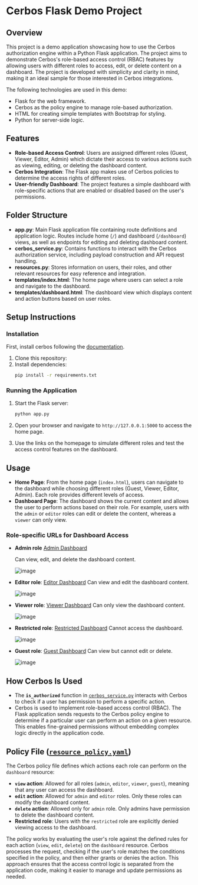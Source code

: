 # Cerbos Flask Demo Project

## Overview

This project is a demo application showcasing how to use the Cerbos authorization engine within a Python Flask application. The project aims to demonstrate Cerbos's role-based access control (RBAC) features by allowing users with different roles to access, edit, or delete content on a dashboard. The project is developed with simplicity and clarity in mind, making it an ideal sample for those interested in Cerbos integrations.

The following technologies are used in this demo:

- Flask for the web framework.
- Cerbos as the policy engine to manage role-based authorization.
- HTML for creating simple templates with Bootstrap for styling.
- Python for server-side logic.

## Features

- **Role-based Access Control**: Users are assigned different roles (Guest, Viewer, Editor, Admin) which dictate their access to various actions such as viewing, editing, or deleting the dashboard content.
- **Cerbos Integration**: The Flask app makes use of Cerbos policies to determine the access rights of different roles.
- **User-friendly Dashboard**: The project features a simple dashboard with role-specific actions that are enabled or disabled based on the user's permissions.

## Folder Structure

- **app.py**: Main Flask application file containing route definitions and application logic. Routes include home (`/`) and dashboard (`/dashboard`) views, as well as endpoints for editing and deleting dashboard content.
- **cerbos_service.py**: Contains functions to interact with the Cerbos authorization service, including payload construction and API request handling.
- **resources.py**: Stores information on users, their roles, and other relevant resources for easy reference and integration.
- **templates/index.html**: The home page where users can select a role and navigate to the dashboard.
- **templates/dashboard.html**: The dashboard view which displays content and action buttons based on user roles.

## Setup Instructions

### Installation

First, install cerbos following the [documentation](https://docs.cerbos.dev/cerbos/latest/installation/binary). 

1. Clone this repository:
2. Install dependencies:
    ```bash
    pip install -r requirements.txt
    ```

### Running the Application
1. Start the Flask server:
    ```bash
    python app.py
    ```
2. Open your browser and navigate to `http://127.0.0.1:5000` to access the home page.

3. Use the links on the homepage to simulate different roles and test the access control features on the dashboard.

## Usage
- **Home Page**: From the home page (`index.html`), users can navigate to the dashboard while choosing different roles (Guest, Viewer, Editor, Admin). Each role provides different levels of access.
- **Dashboard Page**: The dashboard shows the current content and allows the user to perform actions based on their role. For example, users with the `admin` or `editor` roles can edit or delete the content, whereas a `viewer` can only view.

### Role-specific URLs for Dashboard Access
- **Admin role** [Admin Dashboard](http://127.0.0.1:5000/dashboard?role=admin) 

  Can view, edit, and delete the dashboard content.

  ![image](https://github.com/user-attachments/assets/81241fda-bb93-4390-b96d-7db4be36bf6e)

- **Editor role**: [Editor Dashboard](http://127.0.0.1:5000/dashboard?role=editor)
  Can view and edit the dashboard content.

  ![image](https://github.com/user-attachments/assets/0e162c46-1972-4746-a1d4-b418da49c709)

- **Viewer role**: [Viewer Dashboard](http://127.0.0.1:5000/dashboard?role=viewer)
  Can only view the dashboard content.

  ![image](https://github.com/user-attachments/assets/a913a7a5-3872-414e-914b-203ae3737927)


- **Restricted role**: [Restricted Dashboard](http://127.0.0.1:5000/dashboard?role=restricted)
  Cannot access the dashboard.

  ![image](https://github.com/user-attachments/assets/389fffc4-7d87-4ea9-af2e-8bcc9f6d5fc8)

- **Guest role**: [Guest Dashboard](http://127.0.0.1:5000/dashboard?role=guest)
  Can view but cannot edit or delete.

  ![image](https://github.com/user-attachments/assets/a871a171-cc60-450d-b8ef-cc0f25055e8e)


## How Cerbos Is Used
- The **`is_authorized`** function in [`cerbos_service.py`](cerbos_service.py) interacts with Cerbos to check if a user has permission to perform a specific action.
- Cerbos is used to implement role-based access control (RBAC). The Flask application sends requests to the Cerbos policy engine to determine if a particular user can perform an action on a given resource. This enables fine-grained permissions without embedding complex logic directly in the application code.

## Policy File ([`resource_policy.yaml`](cerbos-policies/policies/resource_policy.yaml))

The Cerbos policy file defines which actions each role can perform on the `dashboard` resource:
- **`view` action**: Allowed for all roles (`admin`, `editor`, `viewer`, `guest`), meaning that any user can access the dashboard.
- **`edit` action**: Allowed for `admin` and `editor` roles. Only these roles can modify the dashboard content.
- **`delete` action**: Allowed only for `admin` role. Only admins have permission to delete the dashboard content.
- **Restricted role**: Users with the `restricted` role are explicitly denied viewing access to the dashboard.

The policy works by evaluating the user's role against the defined rules for each action (`view`, `edit`, `delete`) on the `dashboard` resource. Cerbos processes the request, checking if the user's role matches the conditions specified in the policy, and then either grants or denies the action. This approach ensures that the access control logic is separated from the application code, making it easier to manage and update permissions as needed.
